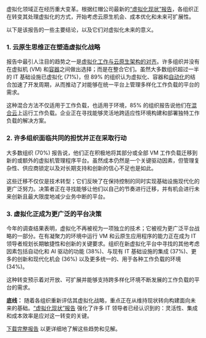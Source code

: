 虚拟化领域正在经历重大变革。根据红帽公司最新的[“虚拟化现状”报告](https://www.redhat.com/en/engage/state-of-virtualization-ebook)，各组织正在转变其处理虚拟化的方式，开始考虑云原生机会、成本优化和未来可扩展性。

以下是该报告的一些主要结论，以及它们对虚拟化未来的意义。

### 1. 云原生思维正在塑造虚拟化战略

报告中最引人注目的趋势之一是[虚拟化工作与云原生架构的对齐](https://thenewstack.io/virtualization-and-containers-better-together/)。许多组织并没有在虚拟机 (VM) 和[容器](https://thenewstack.io/containers/)之间做出选择；而是在整合它们。虽然大多数组织超过一半的 IT 基础设施已虚拟化 (71%)，但 89% 的组织认为虚拟化、容器和[自动化](https://thenewstack.io/pythons-automation-magic/)的结合加速了开发周期，从而推动了对能够在统一平台上管理多样化工作负载的平台的需求。

这种混合方法不仅适用于工作负载，也适用于环境，85% 的组织报告说他们在[混合云](https://thenewstack.io/forget-all-cloud-or-all-on-prem-embrace-hybrid-for-agility-and-cost-savings/)上运行工作负载。企业正在寻找能够灵活地跨适应性环境构建和部署独特工作负载的解决方案。

### 2. 许多组织面临共同的担忧并正在采取行动

大多数组织 (70%) 报告说，他们正在积极地将其部分或全部 VM 工作负载迁移到新的或额外的虚拟机管理程序平台。虽然成本仍然是一个关键驱动因素，但管理复杂性、供应商锁定以及对长期支持和创新的信心不足也是如此。

这些迁移不仅仅是技术转型；它们反映了在保持控制的同时实现基础设施现代化的更广泛努力。决策者正在寻找能够让他们以自己的节奏进行迁移，并有机会进行未来创新且最大限度地减少业务中断的平台。

### 3. 虚拟化正成为更广泛的平台决策

今年的调查结果表明，虚拟化不再被视为一项独立的技术；它被视为更广泛平台战略的一部分。在有凝聚力的环境中运行 VM 和云原生应用程序的能力正在成为 IT 领导者规划长期敏捷性和创新的关键要求。组织在新虚拟化平台中寻找的其他考虑因素包括自动化和 AI 驱动的功能 (38%)、与现有 IT 基础设施的集成 (37%)、更多的创新和现代化机会 (36%) 以及更多统一的、用于各种工作负载的环境 (34%)。

这种转变预示着对开放、可扩展并能够支持跨多样化环境不断发展的工作负载的平台的需求。

**底线：** 随着各组织重新评估其虚拟化战略，重点正在从维持现状转向构建面向未来的基础。[“虚拟化现状”报告](https://www.redhat.com/en/engage/state-of-virtualization-ebook) 强化了许多 IT 领导者已经认识到的：灵活性、集成和成本效率是应对这一转变的关键。

[下载完整报告](https://www.redhat.com/en/resources/state-of-virtualization-ebook) 以更详细地了解这些趋势和见解。